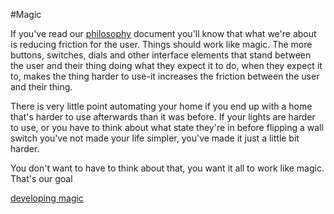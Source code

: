 #Magic

If you've read our [philosophy](01_Philosophy.md) document you'll know that what we're about is reducing friction for the user. Things should work like magic. The more buttons, switches, dials and other interface elements that stand between the user and their thing doing what they expect it to do, when they expect it to, makes the thing harder to use-it increases the friction between the user and their thing.

There is very little point automating your home if you end up with a home that's harder to use afterwards than it was before. If your lights are harder to use, or you have to think about what state they're in before flipping a wall switch you've not made your life simpler, you've made it just a little bit harder.

You don't want to have to think about that, you want it all to work like magic. That's our goal



[developing magic](Developer/Clients/Magic.md)